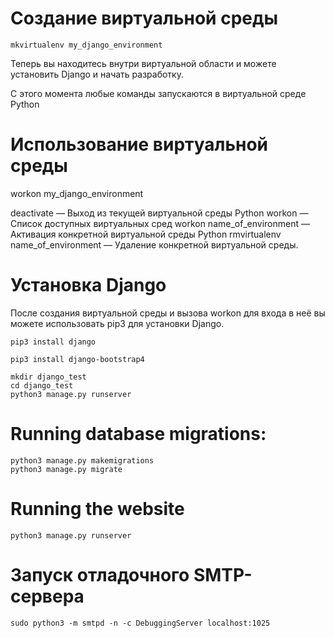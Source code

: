 # Создание виртуальной среды

	mkvirtualenv my_django_environment 

Теперь вы находитесь внутри виртуальной области и можете установить Django и начать разработку.

С этого момента любые команды запускаются в виртуальной среде Python

# Использование виртуальной среды

workon my_django_environment
	
deactivate — Выход из текущей виртуальной среды Python
workon — Список доступных виртуальных сред
workon name_of_environment — Активация конкретной виртуальной среды Python
rmvirtualenv name_of_environment — Удаление конкретной виртуальной среды.

# Установка Django

После создания виртуальной среды и вызова workon для входа в неё вы можете использовать pip3 для установки Django.
	
	pip3 install django

	pip3 install django-bootstrap4
	
	mkdir django_test
	cd django_test
	python3 manage.py runserver

# Running database migrations:

	python3 manage.py makemigrations
	python3 manage.py migrate

# Running the website

	python3 manage.py runserver

# Запуск отладочного SMTP-сервера
    sudo python3 -m smtpd -n -c DebuggingServer localhost:1025